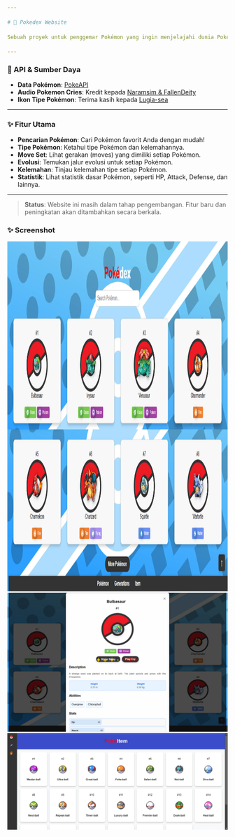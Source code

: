 ```yaml
---

# 🌟 Pokedex Website

Sebuah proyek untuk penggemar Pokémon yang ingin menjelajahi dunia Pokémon dengan mudah! Website Pokedex ini memanfaatkan data dari PokeAPI untuk menampilkan informasi lengkap tentang berbagai Pokémon, termasuk tipe, evolusi, kelemahan, dan banyak lagi.

---
```


### 🔗 API & Sumber Daya

- **Data Pokémon**: [PokeAPI](https://pokeapi.co/)
- **Audio Pokemon Cries**: Kredit kepada [Naramsim & FallenDeity](https://github.com/PokeAPI/cries)
- **Ikon Tipe Pokémon**: Terima kasih kepada [Lugia-sea](https://www.deviantart.com/lugia-sea/art/Pokemon-Type-Icons-Vector-869706864)

---

### ✨ Fitur Utama

- **Pencarian Pokémon**: Cari Pokémon favorit Anda dengan mudah!
- **Tipe Pokémon**: Ketahui tipe Pokémon dan kelemahannya.
- **Move Set**: Lihat gerakan (moves) yang dimiliki setiap Pokémon.
- **Evolusi**: Temukan jalur evolusi untuk setiap Pokémon.
- **Kelemahan**: Tinjau kelemahan tipe setiap Pokémon.
- **Statistik**: Lihat statistik dasar Pokémon, seperti HP, Attack, Defense, dan lainnya.

---

> **Status**: Website ini masih dalam tahap pengembangan. Fitur baru dan peningkatan akan ditambahkan secara berkala.


### ✨ Screenshot
<img src="./assets/img/screenshot/1.png" style="width: 800px; height: 800px">
<img src="./assets/img/screenshot/2.png">
<img src="./assets/img/screenshot/3.png">
